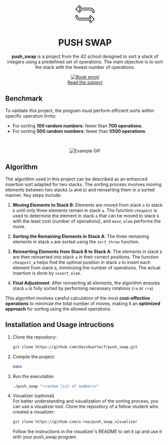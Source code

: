 <p align="center">
<img src="https://github.com/daviduartecf/push_swap/blob/main/swap.png" style="width: 12%;">
</p>
<h1 align="center">PUSH SWAP</h1>

<p align="center"> <strong>push_swap</strong> is a project from the 42 school designed to sort a stack of integers using a predefined set of operations. The main objective is to sort the stack with the fewest number of operations.</p>

<p align="center">
  <a href="https://github.com/daviduartecf/push_swap/blob/main/en.subject.pdf">
    <img src="https://emojicdn.elk.sh/📖" width="20" alt="Book emoji">
    <br>
    Read the subject
  </a>
</p>

## Benchmark

To validate this project, the program must perform efficient sorts within specific operation limits:
- For sorting **100 random numbers**: fewer than **700 operations**.
- For sorting **500 random numbers**: fewer than **5500 operations**.

<br>

<p align="center">
  <img src="push_swap.gif" alt="Example GIF">
</p>

## Algorithm

The algorithm used in this project can be described as an enhanced insertion sort adapted for two stacks. The sorting process involves moving elements between two stacks (`a` and `b`) and reinserting them in a sorted manner. Key steps include:

1. **Moving Elements to Stack B**: Elements are moved from stack `a` to stack `b` until only three elements remain in stack `a`. The function `cheapest` is used to determine the element in stack `a` that can be moved to stack `b` with the least cost (number of operations), and `move_elem` performs the move.

2. **Sorting the Remaining Elements in Stack A**: The three remaining elements in stack `a` are sorted using the `sort_three` function.

3. **Reinserting Elements from Stack B to Stack A**: The elements in stack `b` are then reinserted into stack `a` in their correct positions. The function `cheapest_a` helps find the optimal position in stack `a` to insert each element from stack `b`, minimizing the number of operations. The actual insertion is done by `insert_elem`.

4. **Final Adjustment**: After reinserting all elements, the algorithm ensures stack `a` is fully sorted by performing necessary rotations (`ra` or `rra`).

This algorithm involves careful calculation of the most **cost-effective operations** to minimize the total number of moves, making it an **optimized approach** for sorting using the allowed operations.

## Installation and Usage intructions
1. Clone the repository:
    ```sh
    git clone https://github.com/daviduartecf/push_swap.git
    ```
2. Compile the project:
    ```sh
    make
    ```
3. Run the executable:
    ```sh
    ./push_swap "<random list of numbers>"
    ```
4. Visualizer (optional)
   <br>
   For better understanding and visualization of the sorting process, you can use a visualizer tool. Clone the repository of a fellow student who created a visualizer:
     ```sh
    git clone https://github.com/o-reo/push_swap_visualizer
    ```
    Follow the instructions in the visualizer's README to set it up and use it with your push_swap program.
